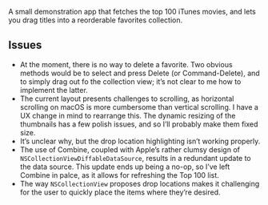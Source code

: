 A small demonstration app that fetches the top 100 iTunes movies, and lets you drag titles into
a reorderable favorites collection.

## Issues

* At the moment, there is no way to delete a favorite. Two obvious methods would be to select and press
	Delete (or Command-Delete), and to simply drag out fo the collection view; it’s not clear
	to me how to implement the latter.
* The current layout presents challenges to scrolling, as horizontal scrolling on macOS is more
	cumbersome than vertical scrolling. I have a UX change in mind to rearrange this. The dynamic
	resizing of the thumbnails has a few polish issues, and so I’ll probably make them fixed
	size.
* It’s unclear why, but the drop location highlighting isn’t working properly.
* The use of Combine, coupled with Apple’s rather clumsy design of `NSCollectionViewDiffableDataSource`,
	results in a redundant update to the data source. This update ends up being a no-op, so I’ve
	left Combine in palce, as it allows for refreshing the Top 100 list.
* The way `NSCollectionView` proposes drop locations makes it challenging for the user to quickly
	place the items where they’re desired.
